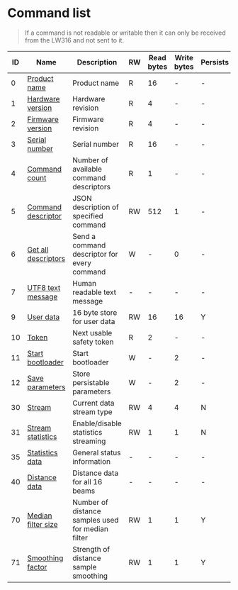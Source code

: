 # Command list

> If a command is not readable or writable then it can only be received from the LW316 and not sent to it.

|ID|Name|Description|RW|Read bytes|Write bytes|Persists|
|---|---|---|---|---|---|---|
|0	|[Product name](command_detail?id=_0-product-name)		        	|Product name									|R	|16	|-	|-|
|1	|[Hardware version](command_detail?id=_1-hardware-version)	    	|Hardware revision								|R	|4	|-	|-|
|2	|[Firmware version](command_detail?id=_2-firmware-version)	    	|Firmware revision								|R	|4	|-	|-|
|3	|[Serial number](command_detail?id=_3-serial-number)		    	|Serial number									|R	|16	|-	|-|
|4	|[Command count](command_detail?id=_4-command-count)		    	|Number of available command descriptors        |R	|1	|-	|-|
|5	|[Command descriptor](command_detail?id=_5-command-descriptor)  	|JSON description of specified command			|RW	|512|1	|-|
|6	|[Get all descriptors](command_detail?id=_6-get-all-descriptors)	|Send a command descriptor for every command   	|W	|-	|0	|-|
|7	|[UTF8 text message](command_detail?id=_7-utf8-text-message)		|Human readable text message					|-	|-	|-	|-|
|9	|[User data](command_detail?id=_9-user-data)				        |16 byte store for user data					|RW	|16	|16	|Y|
|10	|[Token](command_detail?id=_10-token)					            |Next usable safety token      				|R	|2	|-	|-|
|11	|[Start bootloader](command_detail?id=_11-start-bootloader)		    |Start bootloader				    			|W	|-	|2	|-|
|12	|[Save parameters](command_detail?id=_12-save-parameters)		    |Store persistable parameters					|W	|-	|2	|-|
|30	|[Stream](command_detail?id=_30-stream)				                |Current data stream type						|RW	|4	|4	|N|
|31	|[Stream statistics](command_detail?id=_31-statistics)	    	    |Enable/disable statistics streaming			|RW	|1	|1	|N|
|35	|[Statistics data](command_detail?id=_35-statistics-data)		    |General status information						|-	|-	|-	|-|
|40	|[Distance data](command_detail?id=_40-distance-data)			    |Distance data for all 16 beams					|-	|-	|-	|-|
|70	|[Median filter size](command_detail?id=_70-median-filter-size)	    |Number of distance samples used for median filter		|RW	|1	|1	|Y|
|71	|[Smoothing factor](command_detail?id=_71-smoothing-factor)		    |Strength of distance sample smoothing 		|RW	|1	|1	|Y|